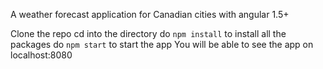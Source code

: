 A weather forecast application for Canadian cities with angular 1.5+

Clone the repo
cd into the directory
do `npm install` to install all the packages
do `npm start` to start the app
You will be able to see the app on localhost:8080
